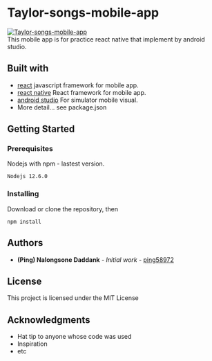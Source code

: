 # Taylor-songs-mobile-app

<a href="https://github.com/ping58972/Taylor-songs-mobile-app"><img src="https://b.imge.to/2019/07/19/5EJby.png" target="_blank" alt="Taylor-songs-mobile-app"></a>
<br />
This mobile app is for practice react native that implement by android studio.

## Built with

- [react](#) javascript framework for mobile app.
- [react native](#) React framework for mobile app.
- [android studio](#) For simulator mobile visual.
- More detail... see package.json

## Getting Started

### Prerequisites

Nodejs with npm - lastest version.

```
Nodejs 12.6.0
```

### Installing

Download or clone the repository, then

```
npm install
```

## Authors

- **(Ping) Nalongsone Daddank** - _Initial work_ - [ping58972](https://github.com/ping58972)

## License

This project is licensed under the MIT License

## Acknowledgments

- Hat tip to anyone whose code was used
- Inspiration
- etc
